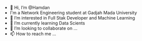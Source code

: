 - 👋 Hi, I’m @Hamdan
- I'm a Network Engineering student at Gadjah Mada University
- 👀 I’m interested in Full Stak Developer and Machine Learning
- 🌱 I’m currently learning Data Scients
- 💞️ I’m looking to collaborate on ...
- 📫 How to reach me ...

<!---
Ndann457216/Ndann457216 is a ✨ special ✨ repository because its `README.md` (this file) appears on your GitHub profile.
You can click the Preview link to take a look at your changes.
--->
